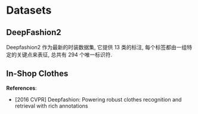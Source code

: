 # Datasets

## DeepFashion2
Deepfashion2 作为最新的时装数据集, 它提供 13 类的标注, 每个标签都由一组特定的关键点来表征, 总共有 294 个唯一标识符.

## In-Shop Clothes
**References**:
- [2016 CVPR] Deepfashion: Powering robust clothes recognition and retrieval with rich annotations

